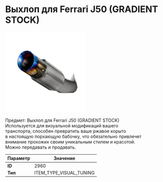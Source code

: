 # Выхлоп для Ferrari J50 (GRADIENT STOCK)

![Item Image](../img/2960.webp?raw=true)

Предмет: Выхлоп для Ferrari J50 (GRADIENT STOCK)<br>Используется для визуальной модификаций вашего<br>транспорта, способен превратить ваше ржавое корыто<br>в настоящую порхающую бабочку, что обязательно привлечет<br>внимание прохожих своим уникальным стилем и красотой.<br>Можно передавать и продавать.


| Параметр | Значение |
|----------|----------|
| **ID** | 2960 |
| **Тип** | ITEM_TYPE_VISUAL_TUNING |

